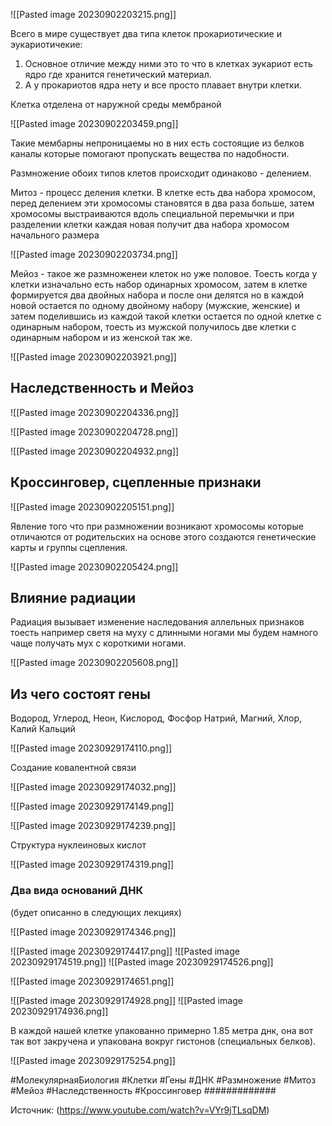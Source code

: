 
![[Pasted image 20230902203215.png]]

Всего в мире существует два типа клеток прокариотические и эукариотичекие:
1. Основное отличие между ними это то что в клетках эукариот есть ядро где хранится генетический материал.
2. А у прокариотов ядра нету и все просто плавает внутри клетки.

Клетка отделена от наружной среды мембраной 

![[Pasted image 20230902203459.png]]

Такие мембарны непроницаемы но в них есть состоящие из белков каналы которые помогают пропускать вещества по надобности.

Размножение обоих типов клетов происходит одинаково - делением.

Митоз - процесс деления клетки. В клетке есть два набора хромосом, перед делением эти хромосомы становятся в два раза больше, затем хромосомы выстраиваются вдоль специальной перемычки и при разделении клетки  каждая новая получит два набора хромосом начального размера

![[Pasted image 20230902203734.png]]

Мейоз - такое же размноженеи клеток но уже половое. Тоесть когда у клетки изначально есть набор одинарных хромосом, затем в клетке формируется два двойных набора и после они делятся но в каждой новой остается по одному двойному набору (мужские, женские) и затем поделившись из каждой такой клетки остается по одной клетке с одинарным набором, тоесть из мужской получилось две клетки с одинарным набором и из женской так же.  

![[Pasted image 20230902203921.png]]

## Наследственность и Мейоз

![[Pasted image 20230902204336.png]]

![[Pasted image 20230902204728.png]]

![[Pasted image 20230902204932.png]]

## Кроссинговер, сцепленные признаки

![[Pasted image 20230902205151.png]]

Явление того что при размножении возникают хромосомы которые отличаются от родительских на основе этого создаются генетические карты и группы сцепления.

![[Pasted image 20230902205424.png]]

## Влияние радиации 

Радиация вызывает изменение наследования аллельных признаков тоесть например светя на муху с длинными ногами мы будем намного чаще получать мух с короткими ногами. 

![[Pasted image 20230902205608.png]]

## Из чего состоят гены


Водород, Углерод, Неон, Кислород, Фосфор
Натрий, Магний, Хлор, Калий Кальций

![[Pasted image 20230929174110.png]]

Создание ковалентной связи

![[Pasted image 20230929174032.png]]

![[Pasted image 20230929174149.png]]

![[Pasted image 20230929174239.png]]

Структура нуклеиновых кислот

![[Pasted image 20230929174319.png]]

### Два вида оснований ДНК

(будет описанно в следующих лекциях)

![[Pasted image 20230929174346.png]]

![[Pasted image 20230929174417.png]]
![[Pasted image 20230929174519.png]]
![[Pasted image 20230929174526.png]]

![[Pasted image 20230929174651.png]]

![[Pasted image 20230929174928.png]]
![[Pasted image 20230929174936.png]]

В каждой нашей клетке упакованно примерно 1.85 метра днк, она вот так вот закручена и упакована вокруг гистонов (специальных белков).

![[Pasted image 20230929175254.png]]


#МолекулярнаяБиология #Клетки #Гены #ДНК #Размножение #Митоз #Мейоз #Наследственность #Кроссинговер #############

Источник: (https://www.youtube.com/watch?v=VYr9jTLsqDM)